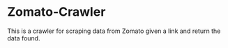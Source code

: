 Zomato-Crawler
==============

This is a crawler for scraping data from Zomato given a link and return the data found.

